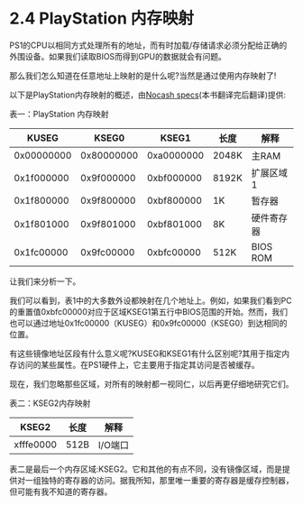 # 2.4 PlayStation 内存映射

PS1的CPU以相同方式处理所有的地址，而有时加载/存储请求必须分配给正确的外围设备。如果我们读取BIOS而得到GPU的数据就会有问题。

那么我们怎么知道在任意地址上映射的是什么呢?当然是通过使用内存映射了!

以下是PlayStation内存映射的概述，由[Nocash specs](http://problemkaputt.de/psx-spx.htm#cpuspecifications)(本书翻译完后翻译)提供:

表一：PlayStation 内存映射

| KUSEG      | KSEG0      | KSEG1      | 长度    | 解释       |
| ---------- | ---------- | ---------- | ----- | -------- |
| 0x00000000 | 0x80000000 | 0xa0000000 | 2048K | 主RAM     |
| 0x1f000000 | 0x9f000000 | 0xbf000000 | 8192K | 扩展区域1    |
| 0x1f800000 | 0x9f800000 | 0xbf800000 | 1K    | 暂存器      |
| 0x1f801000 | 0x9f801000 | 0xbf801000 | 8K    | 硬件寄存器    |
| 0x1fc00000 | 0x9fc00000 | 0xbfc00000 | 512K  | BIOS ROM |

让我们来分析一下。

我们可以看到，表1中的大多数外设都映射在几个地址上。例如，如果我们看到PC的重置值0xbfc00000对应于区域KSEG1第五行中BIOS范围的开始。然而，我们也可以通过地址0x1fc00000（KUSEG）和0x9fc00000（KSEG0）到达相同的位置。

有这些镜像地址区段有什么意义呢?KUSEG和KSEG1有什么区别呢?其用于指定内存访问的某些属性。在PS1硬件上，它主要用于指定其访问是否被缓存。

现在，我们忽略那些区域，对所有的映射都一视同仁，以后再更仔细地研究它们。

表二：KSEG2内存映射

| KSEG2     | 长度   | 解释    |
| --------- | ---- | ----- |
| xfffe0000 | 512B | I/O端口 |

表二是最后一个内存区域:KSEG2。它和其他的有点不同，没有镜像区域，而是提供对一组独特的寄存器的访问。据我所知，那里唯一重要的寄存器是缓存控制器，但可能有我不知道的寄存器。
